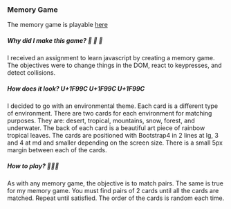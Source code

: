 ### Memory Game

The memory game is playable [here](https://lisonallie.github.io/Memory-Game/)

##### Why did I make this game? :palm_tree: :palm_tree: :palm_tree:
I received an assignment to learn javascript by creating a memory game. The objectives were to change things in the DOM, react to keypresses, and detect collisions.

##### How does it look? U+1F99C U+1F99C U+1F99C
I decided to go with an environmental theme. Each card is a different type of environment. There are two cards for each environment for matching purposes. They are: desert, tropical, mountains, snow, forest, and underwater. The back of each card is a beautiful art piece of rainbow tropical leaves. The cards are positioned with Bootstrap4 in 2 lines at lg, 3 and 4 at md and smaller depending on the screen size. There is a small 5px margin between each of the cards.

##### How to play? 🌱🌱🌱
As with any memory game, the objective is to match pairs. The same is true for my memory game. You must find pairs of 2 cards until all the cards are matched. Repeat until satisfied. The order of the cards is random each time.